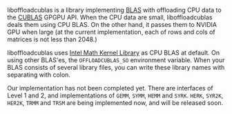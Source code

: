 liboffloadcublas is a library implementing <a href=http://www.netlib.org/blas/>BLAS</a> with offloading CPU data to the <a href=https://developer.nvidia.com/cublas>CUBLAS</a> GPGPU API. When the CPU data are small, liboffloadcublas deals them using CPU BLAS. On the other hand, it passes them to NVIDIA GPU when large (at the current implementation, each of rows and cols of matrices is not less than 2048.)

liboffloadcublas uses <a href=http://software.intel.com/en-us/intel-mkl>Intel Math Kernel Library</a> as CPU BLAS at default. On using other BLAS'es, the <code>OFFLOADCUBLAS_SO</code> environment variable. When your BLAS consists of several library files, you can write these library names with separating with colon.

Our implementation has not been completed yet. There are interfaces of Level 1 and 2, and implementations of <code>GEMM</code>, <code>SYMM</code>, <code>HEMM</code> and <code>SYRK</code>. <code>HERK</code>, <code>SYR2K</code>, <code>HER2K</code>, <code>TRMM</code> and <code>TRSM</code> are being implemented now, and will be released soon.